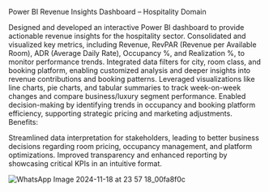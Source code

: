 Power BI Revenue Insights Dashboard – Hospitality Domain

Designed and developed an interactive Power BI dashboard to provide actionable revenue insights for the hospitality sector.
Consolidated and visualized key metrics, including Revenue, RevPAR (Revenue per Available Room), ADR (Average Daily Rate), Occupancy %, and Realization %, to monitor performance trends.
Integrated data filters for city, room class, and booking platform, enabling customized analysis and deeper insights into revenue contributions and booking patterns.
Leveraged visualizations like line charts, pie charts, and tabular summaries to track week-on-week changes and compare business/luxury segment performance.
Enabled decision-making by identifying trends in occupancy and booking platform efficiency, supporting strategic pricing and marketing adjustments.
Benefits:

Streamlined data interpretation for stakeholders, leading to better business decisions regarding room pricing, occupancy management, and platform optimizations.
Improved transparency and enhanced reporting by showcasing critical KPIs in an intuitive format.

![WhatsApp Image 2024-11-18 at 23 57 18_00fa8f0c](https://github.com/user-attachments/assets/075510ec-5ad8-46e3-83af-536927790e00)
